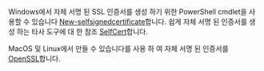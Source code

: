 Windows에서 자체 서명 된 SSL 인증서를 생성 하기 위한 PowerShell cmdlet을 사용할 수 있습니다 [New-selfsignedcertificate](/powershell/module/pkiclient/new-selfsignedcertificate?view=win10-ps)합니다. 쉽게 자체 서명 된 인증서를 생성 하는 타사 도구에 대 한 참조 [SelfCert](https://www.pluralsight.com/blog/software-development/selfcert-create-a-self-signed-certificate-interactively-gui-or-programmatically-in-net)합니다.

MacOS 및 Linux에서 만들 수 있습니다를 사용 하 여 자체 서명 된 인증서를 [OpenSSL](https://www.openssl.org/)합니다.
